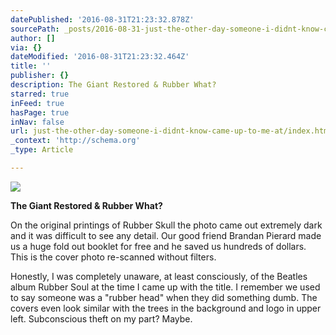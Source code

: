 ```yaml
---
datePublished: '2016-08-31T21:23:32.878Z'
sourcePath: _posts/2016-08-31-just-the-other-day-someone-i-didnt-know-came-up-to-me-at.md
author: []
via: {}
dateModified: '2016-08-31T21:23:32.464Z'
title: ''
publisher: {}
description: The Giant Restored & Rubber What?
starred: true
inFeed: true
hasPage: true
inNav: false
url: just-the-other-day-someone-i-didnt-know-came-up-to-me-at/index.html
_context: 'http://schema.org'
_type: Article

---
```

![](https://the-grid-user-content.s3-us-west-2.amazonaws.com/aa53ef99-0820-4bde-a154-9e328c70ad6c.jpg)

**The Giant Restored & Rubber What?**

On the original printings of Rubber Skull the photo came out extremely dark and it was difficult to see any detail. Our good friend Brandan Pierard made us a huge fold out booklet for free and he saved us hundreds of dollars. This is the cover photo re-scanned without filters. 

Honestly, I was completely unaware, at least consciously, of the Beatles album Rubber Soul at the time I came up with the title. I remember we used to say someone was a "rubber head" when they did something dumb. The covers even look similar with the trees in the background and logo in upper left. Subconscious theft on my part? Maybe.